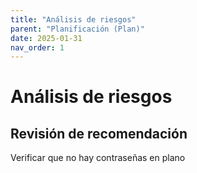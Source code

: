 ```yaml
---
title: "Análisis de riesgos"
parent: "Planificación (Plan)"
date: 2025-01-31
nav_order: 1
---
```

# Análisis de riesgos
## Revisión de recomendación
Verificar que no hay contraseñas en plano
